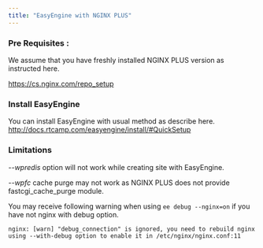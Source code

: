 ```yaml
---
title: "EasyEngine with NGINX PLUS"
---
```


### Pre Requisites :

We assume that you have freshly installed NGINX PLUS version as instructed here.

https://cs.nginx.com/repo_setup

### Install EasyEngine

You can install EasyEngine with usual method as describe here.
http://docs.rtcamp.com/easyengine/install/#QuickSetup

### Limitations

*--wpredis* option will not work while creating site with EasyEngine.

*--wpfc* cache purge may not work as NGINX PLUS does not provide fastcgi_cache_purge module.

You may receive following warning when using `ee debug --nginx=on` if you have not nginx with debug option.

```
nginx: [warn] "debug_connection" is ignored, you need to rebuild nginx using --with-debug option to enable it in /etc/nginx/nginx.conf:11
```
